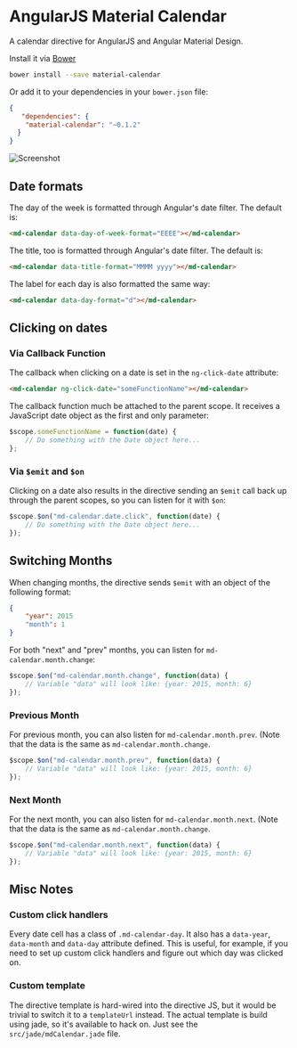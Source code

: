 # AngularJS Material Calendar

A calendar directive for AngularJS and Angular Material Design.

Install it via [Bower](//bower.io)

```bash
bower install --save material-calendar
```

Or add it to your dependencies in your `bower.json` file:

```json
{
   "dependencies": {
    "material-calendar": "~0.1.2"
  }
}
```

![Screenshot](http://i.imgur.com/U0OtrAb.png)

## Date formats

The day of the week is formatted through Angular's date filter. The default is:

```html
<md-calendar data-day-of-week-format="EEEE"></md-calendar>
```

The title, too is formatted through Angular's date filter. The default is:

```html
<md-calendar data-title-format="MMMM yyyy"></md-calendar>
```

The label for each day is also formatted the same way:

```html
<md-calendar data-day-format="d"></md-calendar>
```

## Clicking on dates

### Via Callback Function

The callback when clicking on a date is set in the `ng-click-date` attribute:

```html
<md-calendar ng-click-date="someFunctionName"></md-calendar>
```

The callback function much be attached to the parent scope. It receives a
JavaScript date object as the first and only parameter:

```javascript
$scope.someFunctionName = function(date) {
    // Do something with the Date object here...
};
```

### Via `$emit` and `$on`

Clicking on a date also results in the directive sending an `$emit` call back up
through the parent scopes, so you can listen for it with `$on`:

```javascript
$scope.$on("md-calendar.date.click", function(date) {
    // Do something with the Date object here...
});
```

## Switching Months

When changing months, the directive sends `$emit` with an object of the following format:

```json
{
    "year": 2015
    "month": 1
}
```

For both "next" and "prev" months, you can listen for `md-calendar.month.change`:

```javascript
$scope.$on("md-calendar.month.change", function(data) {
    // Variable "data" will look like: {year: 2015, month: 6}
});
```

### Previous Month
For previous month, you can also listen for `md-calendar.month.prev`. (Note that the data is the
same as `md-calendar.month.change`.

```javascript
$scope.$on("md-calendar.month.prev", function(data) {
    // Variable "data" will look like: {year: 2015, month: 6}
});
```

### Next Month
For the next month, you can also listen for `md-calendar.month.next`. (Note that the data is the
same as `md-calendar.month.change`.

```javascript
$scope.$on("md-calendar.month.next", function(data) {
    // Variable "data" will look like: {year: 2015, month: 6}
});
```


## Misc Notes

### Custom click handlers

Every date cell has a class of `.md-calendar-day`. It also has a `data-year`, 
`data-month` and `data-day` attribute defined. This is useful, for example, 
if you need to set up custom click handlers and figure out which day was clicked
on.

### Custom template

The directive template is hard-wired into the directive JS, but it would be trivial to 
switch it to a `templateUrl` instead. The actual template is build using jade, so it's
available to hack on. Just see the `src/jade/mdCalendar.jade` file.


